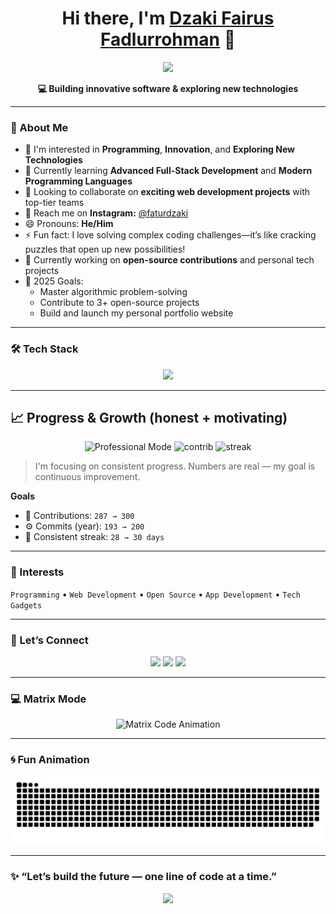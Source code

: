 <!-- 👋 Hi there! Welcome to my profile -->
<h1 align="center">Hi there, I'm <a href="https://github.com/dzakifairusfadlurrohman">Dzaki Fairus Fadlurrohman</a> 👋</h1>
<p align="center">
  <img src="https://media.giphy.com/media/eNAsjO55tPbgaor7ma/giphy.gif" width="80" />
</p>

<p align="center">
  <b>💻 Building innovative software & exploring new technologies</b>
</p>

---

### 🧠 About Me

- 👀 I'm interested in **Programming**, **Innovation**, and **Exploring New Technologies**  
- 🌱 Currently learning **Advanced Full-Stack Development** and **Modern Programming Languages**  
- 💼 Looking to collaborate on **exciting web development projects** with top-tier teams  
- 📱 Reach me on **Instagram:** [@faturdzaki](https://instagram.com/faturdzaki)  
- 😄 Pronouns: **He/Him**  
- ⚡ Fun fact: I love solving complex coding challenges—it’s like cracking puzzles that open up new possibilities!  
- 🚀 Currently working on **open-source contributions** and personal tech projects  
- 🎯 2025 Goals:
  - Master algorithmic problem-solving  
  - Contribute to 3+ open-source projects  
  - Build and launch my personal portfolio website  

---

### 🛠️ Tech Stack

<p align="center">
  <img src="https://skillicons.dev/icons?i=js,php,laravel,ts,react,nextjs,nodejs,express,python,java,tailwind,mysql,git,vscode&perline=6" />
</p>

---

## 📈 Progress & Growth (honest + motivating)
<p align="center">
  <img src="https://img.shields.io/badge/Status-Professional%20Mode-0A66C2?style=for-the-badge&logo=linkedin&logoColor=white" alt="Professional Mode"/>
  <img src="https://img.shields.io/badge/Total%20Contributions-112-informational?style=for-the-badge" alt="contrib"/>
  <img src="https://img.shields.io/badge/Current%20Streak-17-green?style=for-the-badge" alt="streak"/>
</p>

> I'm focusing on consistent progress. Numbers are real — my goal is continuous improvement.

**Goals**
- 🧭 Contributions: `287 → 300`  
- ⚙️ Commits (year): `193 → 200`  
- 🔁 Consistent streak: `28 → 30 days`

---

### 🧩 Interests

`Programming` • `Web Development` • `Open Source` • `App Development` • `Tech Gadgets`

---

### 💬 Let’s Connect

<p align="center">
  <a href="https://instagram.com/faturdzaki" target="_blank"><img src="https://img.shields.io/badge/Instagram-%23E4405F?style=for-the-badge&logo=instagram&logoColor=white"/></a>
  <a href="mailto:faturdzaki28045@gmail.com"><img src="https://img.shields.io/badge/Gmail-D14836?style=for-the-badge&logo=gmail&logoColor=white"/></a>
  <a href="https://github.com/dzakifairusfadlurrohman"><img src="https://img.shields.io/badge/GitHub-171515?style=for-the-badge&logo=github&logoColor=white"/></a>
</p>

---

### 💻 Matrix Mode

<p align="center">
  <img src="https://media.giphy.com/media/xTkcEQACH24SMPxIQg/giphy.gif" width="600" alt="Matrix Code Animation"/>
</p>

---

### 🌀 Fun Animation

<p align="center">
  <img src="https://raw.githubusercontent.com/Platane/snk/output/github-contribution-grid-snake.svg" alt="Snake animation" />
</p>

---

### ✨ “Let’s build the future — one line of code at a time.”

<p align="center">
  <img src="https://media.giphy.com/media/3o7aD2saalBwwftBIY/giphy.gif" width="150"/>
</p>
